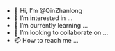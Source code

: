 - 👋 Hi, I’m @QinZhanlong
- 👀 I’m interested in ...
- 🌱 I’m currently learning ...
- 💞️ I’m looking to collaborate on ...
- 📫 How to reach me ...

<!---
QinZhanlong/QinZhanlong is a ✨ special ✨ repository because its `README.md` (this file) appears on your GitHub profile.
You can click the Preview link to take a look at your changes.
--->
